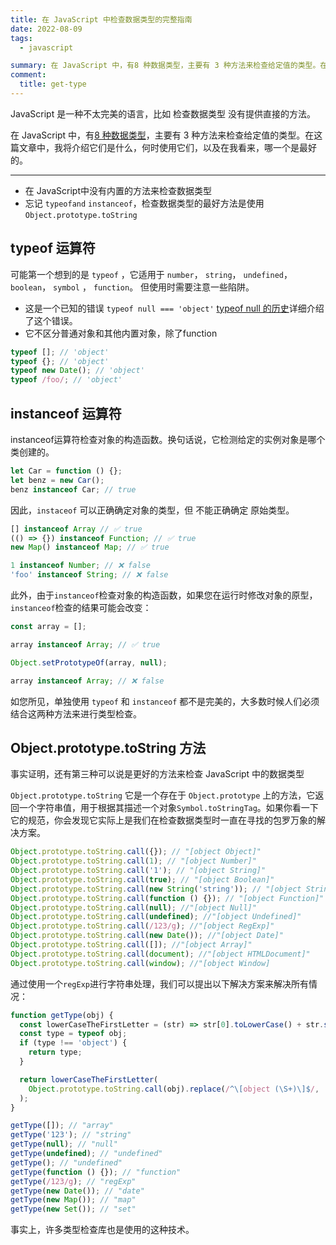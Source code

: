 ```yaml
---
title: 在 JavaScript 中检查数据类型的完整指南
date: 2022-08-09
tags:
  - javascript

summary: 在 JavaScript 中，有8 种数据类型，主要有 3 种方法来检查给定值的类型。在这篇文章中，我将介绍它们是什么，何时使用它们，以及在我看来，哪一个是最好的。
comment:
  title: get-type
---
```


JavaScript 是一种不太完美的语言，比如 检查数据类型 没有提供直接的方法。

在 JavaScript 中，有[8 种数据类型](https://developer.mozilla.org/en-US/docs/Web/JavaScript/Data_structures#javascript_types)，主要有 3 种方法来检查给定值的类型。在这篇文章中，我将介绍它们是什么，何时使用它们，以及在我看来，哪一个是最好的。

----------

- 在 JavaScript中没有内置的方法来检查数据类型<br>
- 忘记 `typeofand` `instanceof`，检查数据类型的最好方法是使用`Object.prototype.toString`

## typeof 运算符
可能第一个想到的是 `typeof` ，它适用于 `number`， `string`， `undefined`， `boolean`， `symbol` ， `function`。 但使用时需要注意一些陷阱。

- 这是一个已知的错误 `typeof null === 'object'`  [typeof null 的历史](https://2ality.com/2013/10/typeof-null.html)详细介绍了这个错误。
- 它不区分普通对象和其他内置对象，除了function
```js
typeof []; // 'object'
typeof {}; // 'object'
typeof new Date(); // 'object'
typeof /foo/; // 'object'
```

## instanceof 运算符
instanceof运算符检查对象的构造函数。换句话说，它检测给定的实例对象是哪个类创建的。
```js
let Car = function () {};
let benz = new Car();
benz instanceof Car; // true
```
因此，`instaceof`  可以正确确定对象的类型，但 不能正确确定 原始类型。
```js
[] instanceof Array // ✅ true
(() => {}) instanceof Function; // ✅ true
new Map() instanceof Map; // ✅ true

1 instanceof Number; // ❌ false
'foo' instanceof String; // ❌ false
```
此外，由于`instanceof`检查对象的构造函数，如果您在运行时修改对象的原型，`instanceof`检查的结果可能会改变：
```js
const array = [];

array instanceof Array; // ✅ true

Object.setPrototypeOf(array, null);

array instanceof Array; // ❌ false
```

如您所见，单独使用 `typeof` 和 `instanceof` 都不是完美的，大多数时候人们必须结合这两种方法来进行类型检查。

## Object.prototype.toString 方法

事实证明，还有第三种可以说是更好的方法来检查 JavaScript 中的数据类型

`Object.prototype.toString` 它是一个存在于 `Object.prototype` 上的方法，它返回一个字符串值，用于根据其描述一个对象`Symbol.toStringTag`。如果你看一下它的规范，你会发现它实际上是我们在检查数据类型时一直在寻找的包罗万象的解决方案。
```js
Object.prototype.toString.call({}); // "[object Object]"
Object.prototype.toString.call(1); // "[object Number]"
Object.prototype.toString.call('1'); // "[object String]"
Object.prototype.toString.call(true); // "[object Boolean]"
Object.prototype.toString.call(new String('string')); // "[object String]"
Object.prototype.toString.call(function () {}); // "[object Function]"
Object.prototype.toString.call(null); //"[object Null]"
Object.prototype.toString.call(undefined); //"[object Undefined]"
Object.prototype.toString.call(/123/g); //"[object RegExp]"
Object.prototype.toString.call(new Date()); //"[object Date]"
Object.prototype.toString.call([]); //"[object Array]"
Object.prototype.toString.call(document); //"[object HTMLDocument]"
Object.prototype.toString.call(window); //"[object Window]
```
通过使用一个`regExp`进行字符串处理，我们可以提出以下解决方案来解决所有情况：
```js
function getType(obj) {
  const lowerCaseTheFirstLetter = (str) => str[0].toLowerCase() + str.slice(1);
  const type = typeof obj;
  if (type !== 'object') {
    return type;
  }

  return lowerCaseTheFirstLetter(
    Object.prototype.toString.call(obj).replace(/^\[object (\S+)\]$/, '$1')
  );
}

getType([]); // "array"
getType('123'); // "string"
getType(null); // "null"
getType(undefined); // "undefined"
getType(); // "undefined"
getType(function () {}); // "function"
getType(/123/g); // "regExp"
getType(new Date()); // "date"
getType(new Map()); // "map"
getType(new Set()); // "set"
```

事实上，许多类型检查库也是使用的这种技术。
